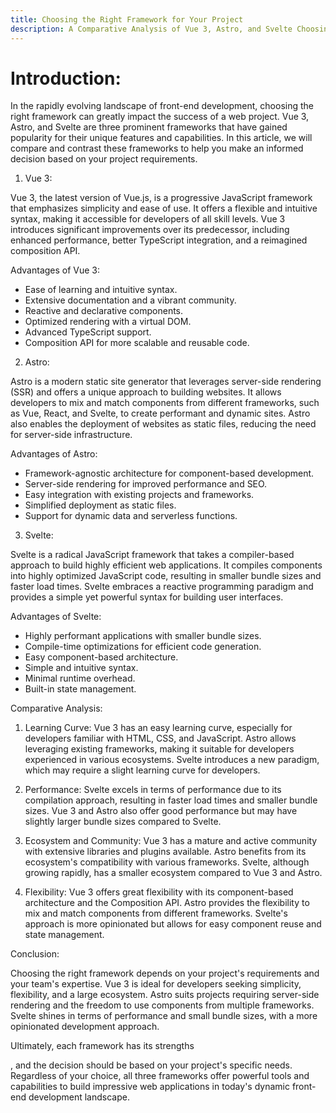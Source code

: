 ```yaml
---
title: Choosing the Right Framework for Your Project
description: A Comparative Analysis of Vue 3, Astro, and Svelte Choosing the Right Framework for Your Project
---
```


# Introduction:

In the rapidly evolving landscape of front-end development, choosing the right framework can greatly impact the success of a web project. Vue 3, Astro, and Svelte are three prominent frameworks that have gained popularity for their unique features and capabilities. In this article, we will compare and contrast these frameworks to help you make an informed decision based on your project requirements.

1. Vue 3:

Vue 3, the latest version of Vue.js, is a progressive JavaScript framework that emphasizes simplicity and ease of use. It offers a flexible and intuitive syntax, making it accessible for developers of all skill levels. Vue 3 introduces significant improvements over its predecessor, including enhanced performance, better TypeScript integration, and a reimagined composition API.

Advantages of Vue 3:
- Ease of learning and intuitive syntax.
- Extensive documentation and a vibrant community.
- Reactive and declarative components.
- Optimized rendering with a virtual DOM.
- Advanced TypeScript support.
- Composition API for more scalable and reusable code.

2. Astro:

Astro is a modern static site generator that leverages server-side rendering (SSR) and offers a unique approach to building websites. It allows developers to mix and match components from different frameworks, such as Vue, React, and Svelte, to create performant and dynamic sites. Astro also enables the deployment of websites as static files, reducing the need for server-side infrastructure.

Advantages of Astro:

- Framework-agnostic architecture for component-based development.
- Server-side rendering for improved performance and SEO.
- Easy integration with existing projects and frameworks.
- Simplified deployment as static files.
- Support for dynamic data and serverless functions.

3. Svelte:

Svelte is a radical JavaScript framework that takes a compiler-based approach to build highly efficient web applications. It compiles components into highly optimized JavaScript code, resulting in smaller bundle sizes and faster load times. Svelte embraces a reactive programming paradigm and provides a simple yet powerful syntax for building user interfaces.

Advantages of Svelte:

- Highly performant applications with smaller bundle sizes.
- Compile-time optimizations for efficient code generation.
- Easy component-based architecture.
- Simple and intuitive syntax.
- Minimal runtime overhead.
- Built-in state management.

Comparative Analysis:

1. Learning Curve: Vue 3 has an easy learning curve, especially for developers familiar with HTML, CSS, and JavaScript. Astro allows leveraging existing frameworks, making it suitable for developers experienced in various ecosystems. Svelte introduces a new paradigm, which may require a slight learning curve for developers.

2. Performance: Svelte excels in terms of performance due to its compilation approach, resulting in faster load times and smaller bundle sizes. Vue 3 and Astro also offer good performance but may have slightly larger bundle sizes compared to Svelte.

3. Ecosystem and Community: Vue 3 has a mature and active community with extensive libraries and plugins available. Astro benefits from its ecosystem's compatibility with various frameworks. Svelte, although growing rapidly, has a smaller ecosystem compared to Vue 3 and Astro.

4. Flexibility: Vue 3 offers great flexibility with its component-based architecture and the Composition API. Astro provides the flexibility to mix and match components from different frameworks. Svelte's approach is more opinionated but allows for easy component reuse and state management.

Conclusion:

Choosing the right framework depends on your project's requirements and your team's expertise. Vue 3 is ideal for developers seeking simplicity, flexibility, and a large ecosystem. Astro suits projects requiring server-side rendering and the freedom to use components from multiple frameworks. Svelte shines in terms of performance and small bundle sizes, with a more opinionated development approach.

Ultimately, each framework has its strengths

, and the decision should be based on your project's specific needs. Regardless of your choice, all three frameworks offer powerful tools and capabilities to build impressive web applications in today's dynamic front-end development landscape.